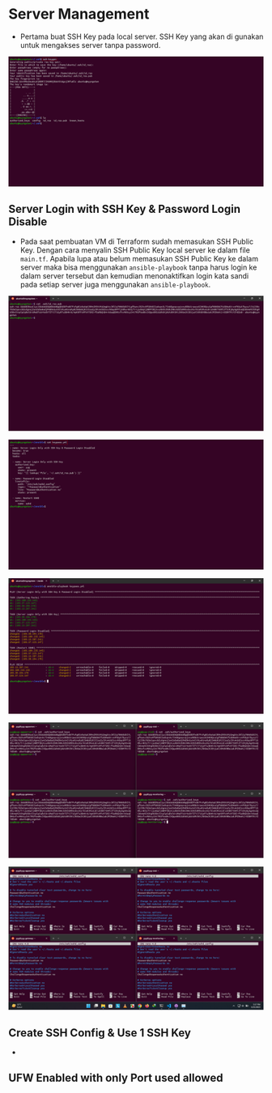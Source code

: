 # Server Management

- Pertama buat SSH Key pada local server. SSH Key yang akan di gunakan untuk mengakses server tanpa password.

![image](Media/1.png)

## Server Login with SSH Key & Password Login Disable

- Pada saat pembuatan VM di Terraform sudah memasukan SSH Public Key. Dengan cara menyalin SSH Public Key local server ke dalam file `main.tf`. Apabila lupa atau belum memasukan SSH Public Key ke dalam server maka bisa menggunakan `ansible-playbook` tanpa harus login ke dalam server tersebut dan kemudian menonaktifkan login kata sandi pada setiap server juga menggunakan `ansible-playbook`. 

![image](Media/2.png)

![image](Media/3.png)

![image](Media/4.png)

![image](Media/5.png)

![image](Media/6.png)

## Create SSH Config & Use 1 SSH Key 

- 

## UFW Enabled with only Port used allowed